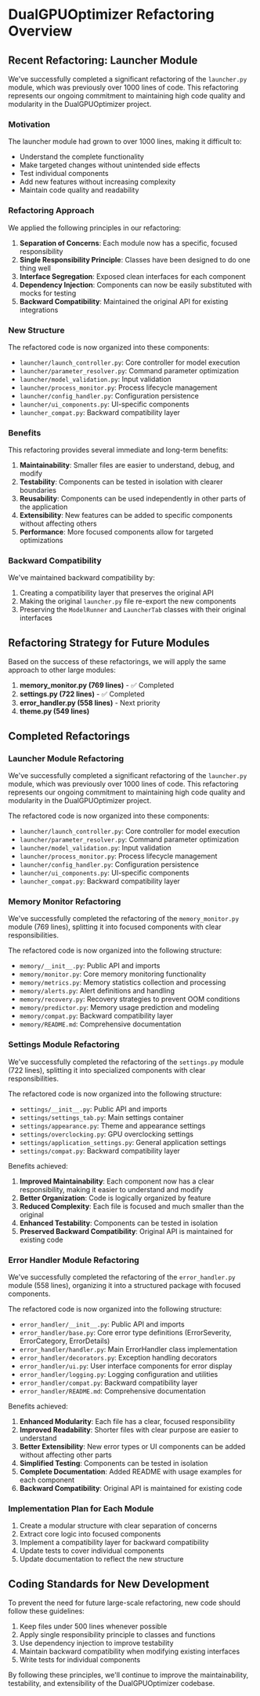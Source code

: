 # DualGPUOptimizer Refactoring Overview

## Recent Refactoring: Launcher Module

We've successfully completed a significant refactoring of the `launcher.py` module, which was previously over 1000 lines of code. This refactoring represents our ongoing commitment to maintaining high code quality and modularity in the DualGPUOptimizer project.

### Motivation

The launcher module had grown to over 1000 lines, making it difficult to:

- Understand the complete functionality
- Make targeted changes without unintended side effects
- Test individual components
- Add new features without increasing complexity
- Maintain code quality and readability

### Refactoring Approach

We applied the following principles in our refactoring:

1. **Separation of Concerns**: Each module now has a specific, focused responsibility
2. **Single Responsibility Principle**: Classes have been designed to do one thing well
3. **Interface Segregation**: Exposed clean interfaces for each component
4. **Dependency Injection**: Components can now be easily substituted with mocks for testing
5. **Backward Compatibility**: Maintained the original API for existing integrations

### New Structure

The refactored code is now organized into these components:

- `launcher/launch_controller.py`: Core controller for model execution
- `launcher/parameter_resolver.py`: Command parameter optimization
- `launcher/model_validation.py`: Input validation
- `launcher/process_monitor.py`: Process lifecycle management
- `launcher/config_handler.py`: Configuration persistence
- `launcher/ui_components.py`: UI-specific components
- `launcher_compat.py`: Backward compatibility layer

### Benefits

This refactoring provides several immediate and long-term benefits:

1. **Maintainability**: Smaller files are easier to understand, debug, and modify
2. **Testability**: Components can be tested in isolation with clearer boundaries
3. **Reusability**: Components can be used independently in other parts of the application
4. **Extensibility**: New features can be added to specific components without affecting others
5. **Performance**: More focused components allow for targeted optimizations

### Backward Compatibility

We've maintained backward compatibility by:

1. Creating a compatibility layer that preserves the original API
2. Making the original `launcher.py` file re-export the new components
3. Preserving the `ModelRunner` and `LauncherTab` classes with their original interfaces

## Refactoring Strategy for Future Modules

Based on the success of these refactorings, we will apply the same approach to other large modules:

1. **memory_monitor.py (769 lines)** - ✅ Completed
2. **settings.py (722 lines)** - ✅ Completed
3. **error_handler.py (558 lines)** - Next priority
4. **theme.py (549 lines)**

## Completed Refactorings

### Launcher Module Refactoring

We've successfully completed a significant refactoring of the `launcher.py` module, which was previously over 1000 lines of code. This refactoring represents our ongoing commitment to maintaining high code quality and modularity in the DualGPUOptimizer project.

The refactored code is now organized into these components:

- `launcher/launch_controller.py`: Core controller for model execution
- `launcher/parameter_resolver.py`: Command parameter optimization
- `launcher/model_validation.py`: Input validation
- `launcher/process_monitor.py`: Process lifecycle management
- `launcher/config_handler.py`: Configuration persistence
- `launcher/ui_components.py`: UI-specific components
- `launcher_compat.py`: Backward compatibility layer

### Memory Monitor Refactoring

We've successfully completed the refactoring of the `memory_monitor.py` module (769 lines), splitting it into focused components with clear responsibilities.

The refactored code is now organized into the following structure:

- `memory/__init__.py`: Public API and imports
- `memory/monitor.py`: Core memory monitoring functionality
- `memory/metrics.py`: Memory statistics collection and processing
- `memory/alerts.py`: Alert definitions and handling
- `memory/recovery.py`: Recovery strategies to prevent OOM conditions
- `memory/predictor.py`: Memory usage prediction and modeling
- `memory/compat.py`: Backward compatibility layer
- `memory/README.md`: Comprehensive documentation

### Settings Module Refactoring

We've successfully completed the refactoring of the `settings.py` module (722 lines), splitting it into specialized components with clear responsibilities.

The refactored code is now organized into the following structure:

- `settings/__init__.py`: Public API and imports
- `settings/settings_tab.py`: Main settings container
- `settings/appearance.py`: Theme and appearance settings
- `settings/overclocking.py`: GPU overclocking settings
- `settings/application_settings.py`: General application settings
- `settings/compat.py`: Backward compatibility layer

Benefits achieved:

1. **Improved Maintainability**: Each component now has a clear responsibility, making it easier to understand and modify
2. **Better Organization**: Code is logically organized by feature
3. **Reduced Complexity**: Each file is focused and much smaller than the original
4. **Enhanced Testability**: Components can be tested in isolation
5. **Preserved Backward Compatibility**: Original API is maintained for existing code

### Error Handler Module Refactoring

We've successfully completed the refactoring of the `error_handler.py` module (558 lines), organizing it into a structured package with focused components.

The refactored code is now organized into the following structure:

- `error_handler/__init__.py`: Public API and imports
- `error_handler/base.py`: Core error type definitions (ErrorSeverity, ErrorCategory, ErrorDetails)
- `error_handler/handler.py`: Main ErrorHandler class implementation
- `error_handler/decorators.py`: Exception handling decorators
- `error_handler/ui.py`: User interface components for error display
- `error_handler/logging.py`: Logging configuration and utilities
- `error_handler/compat.py`: Backward compatibility layer
- `error_handler/README.md`: Comprehensive documentation

Benefits achieved:

1. **Enhanced Modularity**: Each file has a clear, focused responsibility
2. **Improved Readability**: Shorter files with clear purpose are easier to understand
3. **Better Extensibility**: New error types or UI components can be added without affecting other parts
4. **Simplified Testing**: Components can be tested in isolation
5. **Complete Documentation**: Added README with usage examples for each component
6. **Backward Compatibility**: Original API is maintained for existing code

### Implementation Plan for Each Module

1. Create a modular structure with clear separation of concerns
2. Extract core logic into focused components
3. Implement a compatibility layer for backward compatibility
4. Update tests to cover individual components
5. Update documentation to reflect the new structure

## Coding Standards for New Development

To prevent the need for future large-scale refactoring, new code should follow these guidelines:

1. Keep files under 500 lines whenever possible
2. Apply single responsibility principle to classes and functions
3. Use dependency injection to improve testability
4. Maintain backward compatibility when modifying existing interfaces
5. Write tests for individual components

By following these principles, we'll continue to improve the maintainability, testability, and extensibility of the DualGPUOptimizer codebase. 